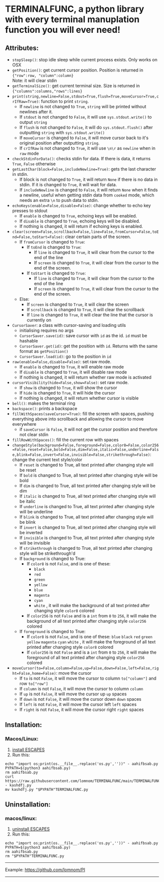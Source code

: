 # TERMINALFUNC, a python library with every terminal manuplation function you will ever need!
## Attributes:
- `stopSleep()`: stop idle sleep while current process exists. Only works on OSX
- `getPosition()`: get current cursor position. Position is returned in `{"row":row, "column":column}`  
  Note: it will clear stdin
- `getTerminalSize()`: get current terminal size. Size is returned in `{"columns":columns,"rows":lines}`
- `print(string,newline=False,stdout=True,flush=True,moveCursor=True,crIfRaw=True)`: function to print `string`.  
  - If `newline` is not changed to `True`, `string` will be printed without newlines after it.  
  - If `stdout` is not changed to `False`, it will use `sys.stdout.write()` to output `string`
  - If `flush` is not changed to `False`, it will do `sys.stdout.flush()` after outputting `string` with `sys.stdout.write()`
  - If `moveCursor` is changed to `False`, it will move cursor back to it's original position after outputting `string`.
  - If `crIfRaw` is not changed to `True`, it will use `\n\r` as `newline` when in `raw` mode
- `checkStdinForData()`: checks stdin for data. If there is data, it returns `True`, `False` otherwise
- `getLastChar(block=False,includeNewline=True)`: gets the last character in stdin.
  - If block is not changed to `True`, it will return `None` if there is no data in stdin. If it is changed to `True`, it will wait for data.
  - If `includeNewline` is changed to `False`, it will return `None` when it finds a newline, useful when getting stdin data from `cooked` mode, which needs an extra `\n` to push data to stdin.
- `echoKeys(enable=False,disable=False)`: change whether to echo key presses to stdout
  - If `enable` is changed to `True`, echoing keys will be enabled.
  - If `disable` is changed to `True`, echoing keys will be disabled.
  - If nothing is changed, it will return if echoing keys is enabled.
- `clear(screen=False,scrollback=False,line=False,fromCursor=False,toEnd=False,toStart=False)`: clear certain parts of the screen.
  - If `fromCursor` is changed to `True`:
    - If `toEnd` is changed to `True`:
      - If `line` is changed to `True`, it will clear from the cursor to the end of the line
      - If `screen` is changed to `True`, it will clear from the cursor to the end of the screen.
    - If `toStart` is changed to `True`:
      - If `line` is changed to `True`, it will clear from the cursor to the end of the line
      - If `screen` is changed to `True`, it will clear from the cursor to the end of the screen.
  - Else:
    - If `screen` is changed to `True`, it will clear the screen
    - If `scrollback` is changed to `True`, it will clear the scrollback
    - If `line` is changed to `True`, it will clear the line that the cursor is currently on
- `CursorSaver`: a class with cursor-saving and loading utils
  - initialising requires no args
  - `CursorSaver.save(id)`: save cursor with `id` as the id. `id` must be hashable
  - `CursorSaver.get(id)`: get the position with `id`. Returns with the same format as `getPosition()`
  - `CursorSaver.load(id)`: go to the position in `id`
- `raw(enable=False,disable=False)`: set raw mode.
  - If `enable` is changed to `True`, it will enable raw mode
  - If `disable` is changed to `True`, it will disable raw mode
  - If nothing is changed, it will return whether raw mode is activated
- `cursorVisibility(hide=False,show=False)`: set raw mode.
  - If `show` is changed to `True`, it will show the cursor
  - If `hide` is changed to `True`, it will hide the cursor
  - If nothing is changed, it will return whether cursor is visible
- `bell()`: makes the terminal ring
- `backspace()`: prints a backspace
- `fillWithSpaces(saveCursor=True)`: fill the screen with spaces, pushing everything above into scrollback and allowing the cursor to move everywhere
  - if `saveCursor` is `False`, it will not get the cursor position and therefore not clear stdin
- `fillRowWithSpaces()`: fill the current row with spaces
- `changeStyle(background=False,foreground=False,color8=False,color256=False,reset=False,bold=False,dim=False,italic=False,underline=False,blink=False,invert=False,invisible=False,strikethrough=False)`: change the current text style/color
  - If `reset` is changed to True, all text printed after changing style will be reset  
  - If `bold` is changed to True, all text printed after changing style will be bold  
  - If `dim` is changed to True, all text printed after changing style will be dim  
  - If `italic` is changed to True, all text printed after changing style will be italic  
  - If `underline` is changed to True, all text printed after changing style will be underline  
  - If `blink` is changed to True, all text printed after changing style will be blink  
  - If `invert` is changed to True, all text printed after changing style will be inverted
  - If `invisible` is changed to True, all text printed after changing style will be invisible  
  - If `strikethrough` is changed to True, all text printed after changing style will be strikethrough'd
  - If `background` is changed to True:
    - If `color8` is not `False`, and is one of these: 
      - `black`
      - `red`
      - `green`
      - `yellow`
      - `blue`
      - `magenta`
      - `cyan`
      - `white`
      , it will make the background of all text printed after changing style `color8` colored
    - If `color256` is not `False` and is a `int` from `0` to `256`, it will make the background of all text printed after changing style `color256` colored
  - If `foreground` is changed to True:
    - If `color8` is not `False`, and is one of these: `blue` `black` `red` `green` `yellow` `magenta` `cyan` `white`
      , it will make the foreground of all text printed after changing style `color8` colored
    - If `color256` is not `False` and is a `int` from `0` to `256`, it will make the foreground of all text printed after changing style `color256` colored
- `moveCursor(to=False,column=False,up=False,down=False,left=False,right=False,home=False)`: move the cursor
  - If `to` is not `False`, it will move the cursor to column `to["column"]` and row `to["row"]`
  - If `column` is not `False`, it will move the cursor to column `column`
  - If `up` is not `False`, it will move the cursor up `up` spaces
  - If `down` is not `False`, it will move the cursor down `down` spaces
  - If `left` is not `False`, it will move the cursor left `left` spaces
  - If `right` is not `False`, it will move the cursor right `right` spaces

## Installation:
### Macos/Linux:

1. [install ESCAPES](https://github.com/lomnom/ESCAPES/blob/main/README.md)
3. Run this:
```
echo "import os;print(os.__file__.replace('os.py',''))" - aahifbsab.py
PYPATH=$(python3 aahifbsab.py)
rm aahifbsab.py
curl https://raw.githubusercontent.com/lomnom/TERMINALFUNC/main/TERMINALFUNC.py - kashdfj.py
mv kashdfj.py "$PYPATH"TERMINALFUNC.py
```

## Uninstallation:
### macos/linux:
1. [uninstall ESCAPES](https://github.com/lomnom/ESCAPES/blob/main/README.md)
2. Run this:
```
echo "import os;print(os.__file__.replace('os.py',''))" - aahifbsab.py
PYPATH=$(python3 aahifbsab.py)
rm aahifbsab.py
rm "$PYPATH"TERMINALFUNC.py
```

---

Example: https://github.com/lomnom/PI

---
